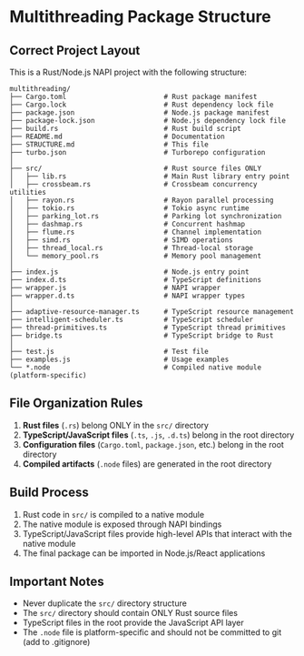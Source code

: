 # Multithreading Package Structure

## Correct Project Layout

This is a Rust/Node.js NAPI project with the following structure:

```
multithreading/
├── Cargo.toml                        # Rust package manifest
├── Cargo.lock                        # Rust dependency lock file
├── package.json                      # Node.js package manifest
├── package-lock.json                 # Node.js dependency lock file
├── build.rs                          # Rust build script
├── README.md                         # Documentation
├── STRUCTURE.md                      # This file
├── turbo.json                        # Turborepo configuration
│
├── src/                              # Rust source files ONLY
│   ├── lib.rs                        # Main Rust library entry point
│   ├── crossbeam.rs                  # Crossbeam concurrency utilities
│   ├── rayon.rs                      # Rayon parallel processing
│   ├── tokio.rs                      # Tokio async runtime
│   ├── parking_lot.rs                # Parking lot synchronization
│   ├── dashmap.rs                    # Concurrent hashmap
│   ├── flume.rs                      # Channel implementation
│   ├── simd.rs                       # SIMD operations
│   ├── thread_local.rs               # Thread-local storage
│   └── memory_pool.rs                # Memory pool management
│
├── index.js                          # Node.js entry point
├── index.d.ts                        # TypeScript definitions
├── wrapper.js                        # NAPI wrapper
├── wrapper.d.ts                      # NAPI wrapper types
│
├── adaptive-resource-manager.ts      # TypeScript resource management
├── intelligent-scheduler.ts          # TypeScript scheduler
├── thread-primitives.ts              # TypeScript thread primitives
├── bridge.ts                         # TypeScript bridge to Rust
│
├── test.js                           # Test file
├── examples.js                       # Usage examples
└── *.node                            # Compiled native module (platform-specific)

```

## File Organization Rules

1. **Rust files** (`.rs`) belong ONLY in the `src/` directory
2. **TypeScript/JavaScript files** (`.ts`, `.js`, `.d.ts`) belong in the root directory
3. **Configuration files** (`Cargo.toml`, `package.json`, etc.) belong in the root directory
4. **Compiled artifacts** (`.node` files) are generated in the root directory

## Build Process

1. Rust code in `src/` is compiled to a native module
2. The native module is exposed through NAPI bindings
3. TypeScript/JavaScript files provide high-level APIs that interact with the native module
4. The final package can be imported in Node.js/React applications

## Important Notes

- Never duplicate the `src/` directory structure
- The `src/` directory should contain ONLY Rust source files
- TypeScript files in the root provide the JavaScript API layer
- The `.node` file is platform-specific and should not be committed to git (add to .gitignore)